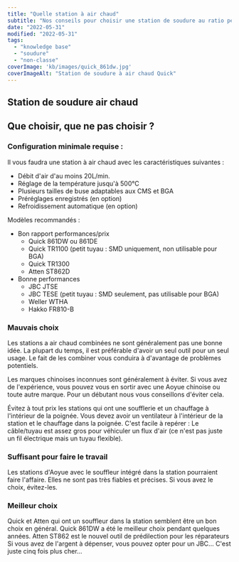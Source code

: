 ```yaml
---
title: "Quelle station à air chaud"
subtitle: "Nos conseils pour choisir une station de soudure au ratio performance/prix optimal !"
date: "2022-05-31"
modified: "2022-05-31"
tags: 
  - "knowledge base"
  - "soudure"
  - "non-classe"
coverImage: 'kb/images/quick_861dw.jpg'
coverImageAlt: "Station de soudure à air chaud Quick"
---
```


## Station de soudure air chaud

## Que choisir, que ne pas choisir ?


### Configuration minimale requise :

Il vous faudra une station à air chaud avec les caractéristiques suivantes :

* Débit d'air d'au moins 20L/min.
* Réglage de la température jusqu'à 500°C
* Plusieurs tailles de buse adaptables aux CMS et BGA
* Préréglages enregistrés (en option)
* Refroidissement automatique (en option)

Modèles recommandés :

* Bon rapport performances/prix
	* Quick 861DW ou 861DE
	* Quick TR1100 (petit tuyau : SMD uniquement, non utilisable pour BGA)
	* Quick TR1300
	* Atten ST862D
* Bonne performances
	* JBC JTSE
	* JBC TESE (petit tuyau : SMD seulement, pas utilisable pour BGA)
	* Weller WTHA
	* Hakko FR810-B


### Mauvais choix
	
Les stations a air chaud combinées ne sont généralement pas une bonne idée. La plupart du temps, il est préférable d'avoir un seul outil pour un seul usage. Le fait de les combiner vous conduira à d'avantage de problèmes potentiels.

Les marques chinoises inconnues sont généralement à éviter. Si vous avez de l'expérience, vous pouvez vous en sortir avec une Aoyue chinoise ou toute autre marque. Pour un débutant nous vous conseillons d'éviter cela.

Évitez à tout prix les stations qui ont une soufflerie et un chauffage à l'intérieur de la poignée. Vous devez avoir un ventilateur à l'intérieur de la station et le chauffage dans la poignée. C'est facile à repérer : Le câble/tuyau est assez gros pour véhiculer un flux d'air (ce n'est pas juste un fil électrique mais un tuyau flexible).


### Suffisant pour faire le travail

Les stations d'Aoyue avec le souffleur intégré dans la station pourraient faire l'affaire. Elles ne sont pas très fiables et précises. Si vous avez le choix, évitez-les.

### Meilleur choix

Quick et Atten qui ont un souffleur dans la station semblent être un bon choix en général. Quick 861DW a été le meilleur choix pendant quelques années. Atten ST862 est le nouvel outil de prédilection pour les réparateurs
Si vous avez de l'argent à dépenser, vous pouvez opter pour un JBC... C'est juste cinq fois plus cher...